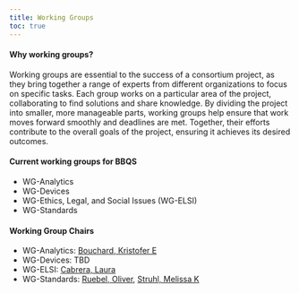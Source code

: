 ```yaml
---
title: Working Groups
toc: true
---
```


#### Why working groups?

Working groups are essential to the success of a consortium project, as they bring together a range of experts from different organizations to focus on specific tasks. Each group works on a particular area of the project, collaborating to find solutions and share knowledge. By dividing the project into smaller, more manageable parts, working groups help ensure that work moves forward smoothly and deadlines are met. Together, their efforts contribute to the overall goals of the project, ensuring it achieves its desired outcomes.

#### Current working groups for BBQS
- WG-Analytics
- WG-Devices
- WG-Ethics, Legal, and Social Issues (WG-ELSI)
- WG-Standards

#### Working Group Chairs
- WG-Analytics: [Bouchard, Kristofer E](KEBouchard@lbl.gov)
- WG-Devices: TBD
- WG-ELSI: [Cabrera, Laura](mailto:lcabrera@psu.edu)
- WG-Standards: [Ruebel, Oliver](oruebel@lbl.gov), [Struhl, Melissa K](mekline@mit.edu)
